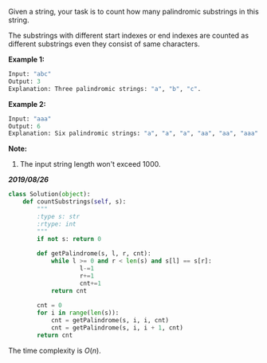 Given a string, your task is to count how many palindromic substrings in this string.

The substrings with different start indexes or end indexes are counted as different substrings even they consist of same characters.

**Example 1:**

```python
Input: "abc"
Output: 3
Explanation: Three palindromic strings: "a", "b", "c".
```

 

**Example 2:**

```python
Input: "aaa"
Output: 6
Explanation: Six palindromic strings: "a", "a", "a", "aa", "aa", "aaa".
```

**Note:**

1. The input string length won't exceed 1000.

***2019/08/26***

```python
class Solution(object):
    def countSubstrings(self, s):
        """
        :type s: str
        :rtype: int
        """
        if not s: return 0
        
        def getPalindrome(s, l, r, cnt):
            while l >= 0 and r < len(s) and s[l] == s[r]:
                    l-=1
                    r+=1
                    cnt+=1
            return cnt
        
        cnt = 0
        for i in range(len(s)):
            cnt = getPalindrome(s, i, i, cnt)
            cnt = getPalindrome(s, i, i + 1, cnt)
        return cnt
```

The time complexity is $O(n)$.

